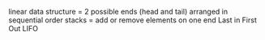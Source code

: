 linear data structure = 2 possible ends (head and tail)  arranged in sequential order
stacks = add or remove elements on one end
Last in First Out LIFO
